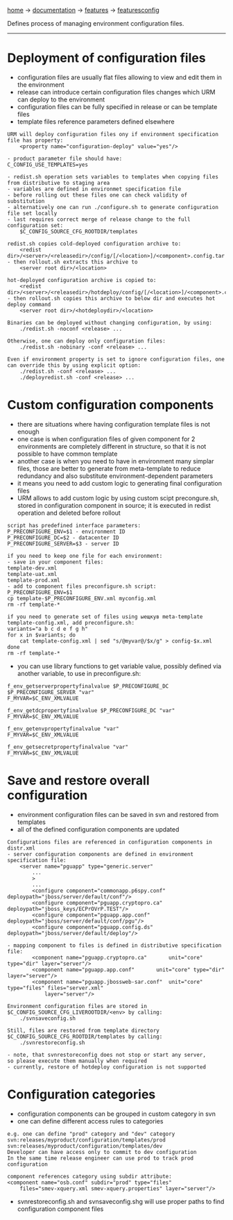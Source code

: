 [home](home.md) -> [documentation](documentation.md) -> [features](features.md) -> [featuresconfig](featuresconfig.md)

Defines process of managing environment configuration files.



---


# Deployment of configuration files #

  * configuration files are usually flat files allowing to view and edit them in the environment
  * release can introduce certain configuration files changes which URM can deploy to the environment
  * configuration files can be fully specified in release or can be template files
  * template files reference parameters defined elsewhere

```
URM will deploy configuration files ony if environment specification file has property:
	<property name="configuration-deploy" value="yes"/>

- product parameter file should have:
C_CONFIG_USE_TEMPLATES=yes

- redist.sh operation sets variables to templates when copying files from distributive to staging area
- variables are defined in environmet specification file
- before rolling out these files one can check validity of substitution
- alternatively one can run ./configure.sh to generate configuration file set locally
- last requires correct merge of release change to the full configuration set:
	$C_CONFIG_SOURCE_CFG_ROOTDIR/templates

redist.sh copies cold-deployed configuration archive to:
	<redist dir>/<server>/<releasedir>/config/[/<location>]/<component>.config.tar
- then rollout.sh extracts this archive to
	<server root dir>/<location>

hot-deployed configuration archive is copied to:
	<redist dir>/<server>/<releasedir>/hotdeploy/config/[/<location>]/<component>.config.tar
- then rollout.sh copies this archive to below dir and executes hot deploy command
	<server root dir>/<hotdeploydir>/<location>

Binaries can be deployed without changing configuration, by using:
	./redist.sh -noconf <release> ...

Otherwise, one can deploy only configuration files:
	./redist.sh -nobinary -conf <release> ...

Even if environment property is set to ignore configuration files, one can override this by using explicit option:
	./redist.sh -conf <release> ...
	./deployredist.sh -conf <release> ...
```

# Custom configuration components #

  * there are situations where having configuration template files is not enough
  * one case is when configuration files of given component for 2 environments are completely different in structure, so that it is not possible to have common template
  * another case is when you need to have in environment many simplar files, those are better to generate from meta-template to reduce redundancy and also substitute environment-dependent parameters
  * it means you need to add custom logic to generating final configuration files
  * URM allows to add custom logic by using custom scipt precongure.sh, stored in configuration component in source; it is executed in redist operation and deleted before rollout
```
script has predefined interface parameters:
P_PRECONFIGURE_ENV=$1 - environment ID
P_PRECONFIGURE_DC=$2 - datacenter ID
P_PRECONFIGURE_SERVER=$3 - server ID

if you need to keep one file for each environment:
- save in your component files: 
template-dev.xml
template-uat.xml
template-prod.xml
- add to component files preconfigure.sh script:
P_PRECONFIGURE_ENV=$1
cp template-$P_PRECONFIGURE_ENV.xml myconfig.xml
rm -rf template-*

if you need to generate set of files using ыещкув meta-template template-config.xml, add preconfigure.sh:
variants="a b c d e f g h"
for x in $variants; do 
	cat template-config.xml | sed "s/@myvar@/$x/g" > config-$x.xml
done
rm -rf template-*
```
  * you can use library functions to get variable value, possibly defined via another variable, to use in preconfigure.sh:
```
f_env_getserverpropertyfinalvalue $P_PRECONFIGURE_DC $P_PRECONFIGURE_SERVER "var"
F_MYVAR=$C_ENV_XMLVALUE

f_env_getdcpropertyfinalvalue $P_PRECONFIGURE_DC "var"
F_MYVAR=$C_ENV_XMLVALUE

f_env_getenvpropertyfinalvalue "var"
F_MYVAR=$C_ENV_XMLVALUE

f_env_getsecretpropertyfinalvalue "var"
F_MYVAR=$C_ENV_XMLVALUE
```

# Save and restore overall configuration #

  * environment configuration files can be saved in svn and restored from templates
  * all of the defined configuration components are updated
```
Configurations files are referenced in configuration components in distr.xml
- server configuration components are defined in environment specification file:
	<server name="pguapp" type="generic.server"
		...
		>
		...
		<configure component="commonapp.p6spy.conf" deploypath="jboss/server/default/conf"/>
		<configure component="pguapp.cryptopro.ca" deploypath="jboss_keys/ECPrOVrP.TEST"/>
		<configure component="pguapp.app.conf" deploypath="jboss/server/default/conf/pgu"/>
		<configure component="pguapp.config.ds" deploypath="jboss/server/default/deploy"/>

- mapping component to files is defined in distributive specification file:
		<component name="pguapp.cryptopro.ca" 		unit="core" type="dir" layer="server"/>
		<component name="pguapp.app.conf" 		unit="core" type="dir" layer="server"/>
		<component name="pguapp.jbossweb-sar.conf" 	unit="core" type="files" files="server.xml" 
			layer="server"/>

Environment configuration files are stored in $C_CONFIG_SOURCE_CFG_LIVEROOTDIR/<env> by calling:
	./svnsaveconfig.sh

Still, files are restored from template directory $C_CONFIG_SOURCE_CFG_ROOTDIR/templates by calling:
	./svnrestoreconfig.sh

- note, that svnrestoreconfig does not stop or start any server, 
so please execute them manually when required
- currently, restore of hotdeploy configuration is not supported
```

# Configuration categories #

  * configuration components can be grouped in custom category in svn
  * one can define different access rules to categories
```
e.g. one can define "prod" category and "dev" category
svn:releases/myproduct/configuration/templates/prod
svn:releases/myproduct/configuration/templates/dev
Developer can have access only to commit to dev configuration
In the same time release engineer can use prod to track prod configuration

component references category using subdir attribute:
<component name="osb.conf" subdir="prod" type="files" 
    files="smev-xquery.xml smev-xquery.properties" layer="server"/>
```
  * svnrestoreconfig.sh and svnsaveconfig.shg will use proper paths to find configuration component files